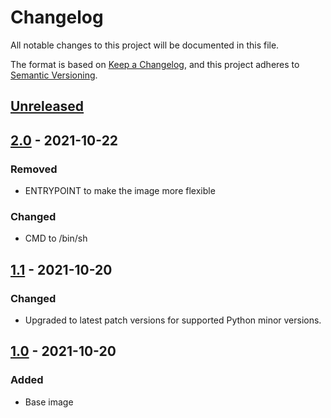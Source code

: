 # Changelog
All notable changes to this project will be documented in this file.

The format is based on [Keep a Changelog](https://keepachangelog.com/en/1.0.0/),
and this project adheres to [Semantic Versioning](https://semver.org/spec/v2.0.0.html).

## [Unreleased]

## [2.0] - 2021-10-22

### Removed

- ENTRYPOINT to make the image more flexible

### Changed

- CMD to /bin/sh

## [1.1] - 2021-10-20

### Changed

- Upgraded to latest patch versions for supported Python minor versions.

## [1.0] - 2021-10-20

### Added

- Base image

[Unreleased]: https://github.com/gradybarrett/poetry-tox-docker/compare/pyenv-poetry-lambda-runtimesv1.1...HEAD
[2.0]: https://github.com/gradybarrett/poetry-tox-docker/compare/pyenv-poetry-lambda-runtimesv1.1...pyenv-poetry-lambda-runtimesv2.0
[1.1]: https://github.com/gradybarrett/poetry-tox-docker/compare/pyenv-poetry-lambda-runtimesv1.0...pyenv-poetry-lambda-runtimesv1.1
[1.0]: https://github.com/gradybarrett/poetry-tox-docker/releases/tag/pyenv-poetry-lambda-runtimesv1.0

